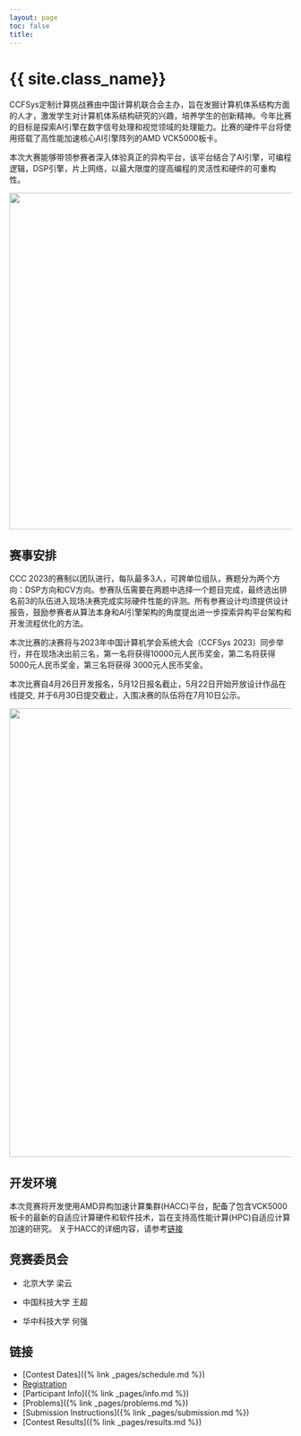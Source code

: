```yaml
---
layout: page
toc: false
title: 
---
```


#  {{ site.class_name}}

CCFSys定制计算挑战赛由中国计算机联合会主办，旨在发掘计算机体系结构方面的人才，激发学生对计算机体系结构研究的兴趣，培养学生的创新精神。今年比赛的目标是探索AI引擎在数字信号处理和视觉领域的处理能力。比赛的硬件平台将使用搭载了高性能加速核心AI引擎阵列的AMD VCK5000板卡。

本次大赛能够带领参赛者深入体验真正的异构平台，该平台结合了AI引擎，可编程逻辑，DSP引擎，片上网络，以最大限度的提高编程的灵活性和硬件的可重构性。

<p align="middle">
    <img src="{% link media/AIE_CPU.png %}" width="600" class="center">
</p>

## 赛事安排

CCC 2023的赛制以团队进行，每队最多3人，可跨单位组队，赛题分为两个方向：DSP方向和CV方向。参赛队伍需要在两题中选择一个题目完成，最终选出排名前3的队伍进入现场决赛完成实际硬件性能的评测。所有参赛设计均须提供设计报告，鼓励参赛者从算法本身和AI引擎架构的角度提出进一步探索异构平台架构和开发流程优化的方法。

本次比赛的决赛将与2023年中国计算机学会系统大会（CCFSys 2023）同步举行，并在现场决出前三名，第一名将获得10000元人民币奖金，第二名将获得5000元人民币奖金，第三名将获得
3000元人民币奖金。

本次比赛自4月26日开发报名，5月12日报名截止，5月22日开始开放设计作品在线提交, 并于6月30日提交截止，入围决赛的队伍将在7月10日公示。

<p align="middle">
    <img src="{% link media/CCC_2023_flow.png %}" width="800" class="center">
</p>

## 开发环境

本次竞赛将开发使用AMD异构加速计算集群(HACC)平台，配备了包含VCK5000板卡的最新的自适应计算硬件和软件技术，旨在支持高性能计算(HPC)自适应计算加速的研究。
关于HACC的详细内容，请参考[链接](https://www.amd-haccs.io/index.html)

## 竞赛委员会

- 北京大学 梁云

- 中国科技大学 王超

- 华中科技大学 何强

## 链接

  * [Contest Dates]({% link _pages/schedule.md %})
  * [Registration](https://www.wjx.top/vm/tbXtzkR.aspx#)
  * [Participant Info]({% link _pages/info.md %})
  * [Problems]({% link _pages/problems.md %})
  * [Submission Instructions]({% link _pages/submission.md %})
  * [Contest Results]({% link _pages/results.md %})
